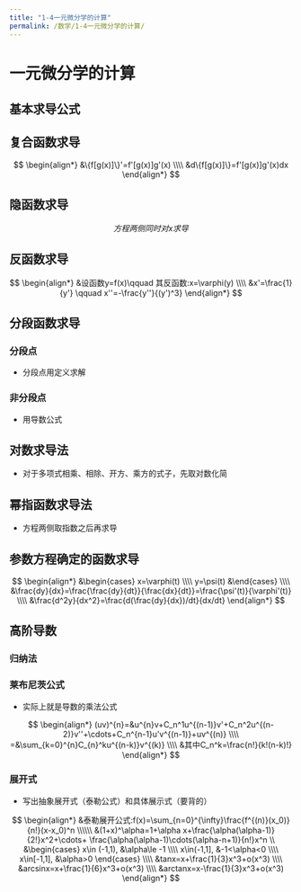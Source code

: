 ```yaml
---
title: "1-4一元微分学的计算"
permalink: /数学/1-4一元微分学的计算/
---
```



# 一元微分学的计算
## 基本求导公式

## 复合函数求导

$$
\begin{align*}
&\{f[g(x)]\}'=f'[g(x)]g'(x)
\\\\
&d\{f[g(x)]\}=f'[g(x)]g'(x)dx
\end{align*}
$$

## 隐函数求导

$$
方程两侧同时对x求导
$$

## 反函数求导

$$
\begin{align*}
&设函数y=f(x)\qquad 其反函数:x=\varphi(y)
\\\\
&x'=\frac{1}{y'}  \qquad x''=-\frac{y''}{(y')^3}
\end{align*}
$$

## 分段函数求导
### 分段点
- 分段点用定义求解


### 非分段点
- 用导数公式


## 对数求导法
- 对于多项式相乘、相除、开方、乘方的式子，先取对数化简


## 幂指函数求导法
- 方程两侧取指数之后再求导

## 参数方程确定的函数求导

$$
\begin{align*}
&\begin{cases}
x=\varphi(t)
\\\\
y=\psi(t)
&\end{cases}
\\\\
&\frac{dy}{dx}=\frac{\frac{dy}{dt}}{\frac{dx}{dt}}=\frac{\psi'(t)}{\varphi'(t)}
\\\\
&\frac{d^2y}{dx^2}=\frac{d(\frac{dy}{dx})/dt}{dx/dt}
\end{align*}
$$

## 高阶导数
### 归纳法
### 莱布尼茨公式
- 实际上就是导数的乘法公式


$$
\begin{align*}
(uv)^{n}=&u^{n}v+C_n^1u^{(n-1)}v'+C_n^2u^{(n-2)}v''+\cdots+C_n^{n-1}u'v^{(n-1)}+uv^{(n)}
\\\\
=&\sum_{k=0}^{n}C_{n}^ku^{(n-k)}v^{(k)}
\\\\
&其中C_n^k=\frac{n!}{k!(n-k)!}
\end{align*}
$$



### 展开式
- 写出抽象展开式（泰勒公式）和具体展示式（要背的）

$$
\begin{align*}
&泰勒展开公式:f(x)=\sum_{n=0}^{\infty}\frac{f^{(n)}(x_0)}{n!}(x-x_0)^n
\\\\\\
&(1+x)^\alpha=1+\alpha x+\frac{\alpha(\alpha-1)}{2!}x^2+\cdots+
\frac{\alpha(\alpha-1)\cdots(\alpha-n+1)}{n!}x^n
\\
&\begin{cases}
x\in (-1,1), &\alpha\le -1
\\\\
x\in(-1,1],  &-1<\alpha<0
\\\\
x\in[-1,1], &\alpha>0
\end{cases}
\\\\
&tanx=x+\frac{1}{3}x^3+o(x^3)
\\\\
&arcsinx=x+\frac{1}{6}x^3+o(x^3)
\\\\
&arctanx=x-\frac{1}{3}x^3+o(x^3)
\end{align*}
$$

